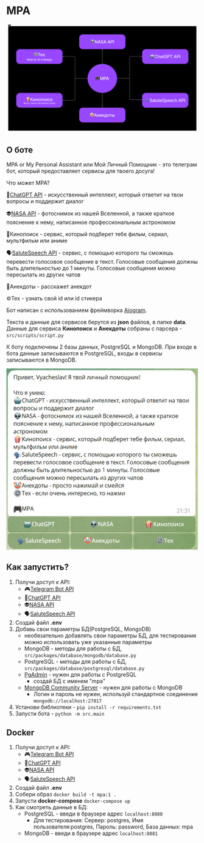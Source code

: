 # MPA

![MPA](./data/media/MPA.jpg)

## О боте

MPA or My Personal Assistant или Мой Личный Помощник - это телеграм бот, который предоставляет сервисы для твоего досуга!

Что может MPA?

🤖[ChatGPT API](https://openai.com/blog/introducing-chatgpt-and-whisper-apis) - искусственный интеллект, который ответит на твои вопросы и поддержит диалог

👽[NASA API](https://api.nasa.gov/) - фотоснимок из нашей Вселенной, а также краткое пояснение к нему, написанное профессиональным астрономом

🍿Кинопоиск - сервис, который подберет тебе фильм, сериал, мультфильм или аниме

🗣[SaluteSpeech API](https://developers.sber.ru/docs/ru/salutespeech/category-overview) - сервис, с помощью которого ты сможешь перевести голосовое сообщение в текст. Голосовые сообщения должны быть длительностью до 1 минуты. Голосовые сообщения можно пересылать из других чатов

🤡Анекдоты - расскажет анекдот

⚙Тех - узнать свой id или id стикера

Бот написан с использованием фреймворка [Aiogram](https://aiogram.dev/?amp=1).

Текста и данные для сервисов берутся из __json__ файлов, в папке __data__. Данные для сервиса __Кинопоиск__ и __Анекдоты__ собраны с парсера - `src/scripts/script.py`

К боту подключены 2 базы данных, PostgreSQL и MongoDB. При входе в бота данные записываются в PostgreSQL, входы в сервисы записываются в MongoDB.


![MPA](./data/media/MPA_menu.jpg)

## Как запустить?

1. Получи доступ к API:
   - 🎮[Telegram Bot API](https://core.telegram.org/bots/api)
   - 🤖[ChatGPT API](https://openai.com/blog/introducing-chatgpt-and-whisper-apis)
   - 👽[NASA API](https://api.nasa.gov/)
   - 🗣[SaluteSpeech API](https://developers.sber.ru/docs/ru/salutespeech/category-overview)
2. Создай файл __.env__
3. Добавь свои параметры БД(PostgreSQL, MongoDB)
   - необязательно добавлять свои параметры БД, для тестирования можно использовать уже указанные параметры
   - MongoDB - методы для работы с БД, `src/packages/database/mongodb/database.py`
   - PostgreSQL - методы для работы с БД, `src/packages/database/postgresql/database.py`
   - [PgAdmin](https://www.pgadmin.org/) - нужен для работы с PostgreSQL
     - создай БД с именем "mpa"
   - [MongoDB Community Server](https://www.mongodb.com/try/download/community) - нужен для работы с MongoDB
     - Логин и пароль не нужен, используй стандартное соединение `mongodb://localhost:27017`
4. Установи библиотеки - `pip install -r requirements.txt`
5. Запусти бота - `python -m src.main`

## Docker

1. Получи доступ к API:
   - 🎮[Telegram Bot API](https://core.telegram.org/bots/api)
   - 🤖[ChatGPT API](https://openai.com/blog/introducing-chatgpt-and-whisper-apis)
   - 👽[NASA API](https://api.nasa.gov/)
   - 🗣[SaluteSpeech API](https://developers.sber.ru/docs/ru/salutespeech/category-overview)
2. Создай файл __.env__
3. Cобери образ `docker build -t mpa:1 .`
4. Запусти __docker-compose__ `docker-compose up`
5. Как смотреть данные в БД:
   - PostgreSQL - введи в браузере адрес `localhost:8080`
     - Для тестирования: Сервер: postgres, Имя пользователя:postgres, Пароль: password, База данных: mpa
   - MongoDB - введи в браузере адрес `localhost:8081`



